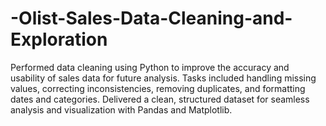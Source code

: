 # -Olist-Sales-Data-Cleaning-and-Exploration
Performed data cleaning using Python to improve the accuracy and usability of sales data for future analysis. Tasks included handling missing values, correcting inconsistencies, removing duplicates, and formatting dates and categories. Delivered a clean, structured dataset for seamless analysis and visualization with Pandas and Matplotlib.
